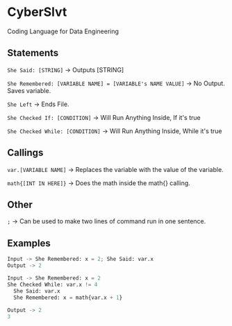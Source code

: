 # CyberSlvt
Coding Language for Data Engineering


## Statements
```She Said: [STRING]``` -> Outputs [STRING]

```She Remembered: [VARIABLE NAME] = [VARIABLE's NAME VALUE]``` -> No Output. Saves variable.

```She Left``` -> Ends File. 

```She Checked If: [CONDITION]``` -> Will Run Anything Inside, If it's true

```She Checked While: [CONDITION]``` -> Will Run Anything Inside, While it's true


## Callings
```var.[VARIABLE NAME]``` -> Replaces the variable with the value of the variable.

```math{[INT IN HERE]}``` -> Does the math inside the math{} calling.

## Other
```;``` -> Can be used to make two lines of command run in one sentence.

## Examples
```py
Input -> She Remembered: x = 2; She Said: var.x
Output -> 2
```

```py
Input -> She Remembered: x = 2
She Checked While: var.x != 4
  She Said: var.x
  She Remembered: x = math{var.x + 1}
  
Output -> 2
3
```
